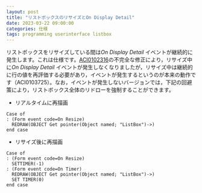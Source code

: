 ```yaml
---
layout: post
title: "リストボックスのリサイズとOn Display Detail"
date: 2023-03-22 09:00:00
categories: 仕様
tags: programming userinterface listbox
---
```


リストボックスをリサイズしている間は*On Display Detail* イベントが継続的に発生します。これは仕様です。[ACI0102316](https://4d-jp.github.io/285/release-note-version-19/)の不完全な修正により，リサイズ中に*On Display Detail* イベントが発生しなくなりましたが，リサイズ中は継続的に行の値を再評価する必要があり，イベントが発生するというのが本来の動作です（ACI0103725）。なお，イベントが発生しないバージョンでは，下記の回避策により，リストボックス全体のリドローを強制することができます。

* リアルタイムに再描画

```4d
Case of
: (Form event code=On Resize) 
  REDRAW(OBJECT Get pointer(Object named; "ListBox")->)
end case
```

* リサイズ後に再描画

```4d
Case of
: (Form event code=On Resize)
  SETTIMER(-1)
: (Form event code=On Timer)
  REDRAW(OBJECT Get pointer(Object named; "ListBox")->)
  SET TIMER(0)
end case
```
